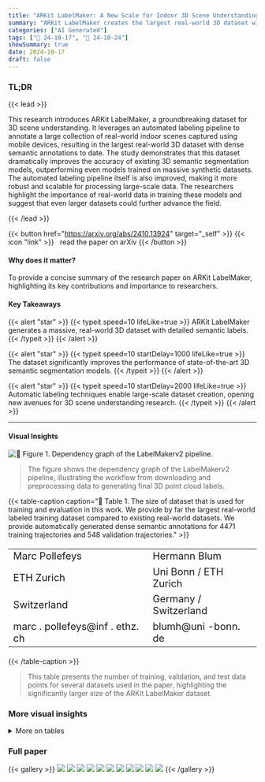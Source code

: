 ```yaml
---
title: "ARKit LabelMaker: A New Scale for Indoor 3D Scene Understanding"
summary: "ARKit LabelMaker creates the largest real-world 3D dataset with dense semantic annotations, boosting 3D scene understanding models' performance."
categories: ["AI Generated"]
tags: ["🔖 24-10-17", "🤗 24-10-24"]
showSummary: true
date: 2024-10-17
draft: false
---
```


### TL;DR


{{< lead >}}

This research introduces ARKit LabelMaker, a groundbreaking dataset for 3D scene understanding. It leverages an automated labeling pipeline to annotate a large collection of real-world indoor scenes captured using mobile devices, resulting in the largest real-world 3D dataset with dense semantic annotations to date.  The study demonstrates that this dataset dramatically improves the accuracy of existing 3D semantic segmentation models, outperforming even models trained on massive synthetic datasets.  The automated labeling pipeline itself is also improved, making it more robust and scalable for processing large-scale data. The researchers highlight the importance of real-world data in training these models and suggest that even larger datasets could further advance the field.

{{< /lead >}}


{{< button href="https://arxiv.org/abs/2410.13924" target="_self" >}}
{{< icon "link" >}} &nbsp; read the paper on arXiv
{{< /button >}}

#### Why does it matter?
To provide a concise summary of the research paper on ARKit LabelMaker, highlighting its key contributions and importance to researchers.
#### Key Takeaways

{{< alert "star" >}}
{{< typeit speed=10 lifeLike=true >}} ARKit LabelMaker generates a massive, real-world 3D dataset with detailed semantic labels. {{< /typeit >}}
{{< /alert >}}

{{< alert "star" >}}
{{< typeit speed=10 startDelay=1000 lifeLike=true >}} The dataset significantly improves the performance of state-of-the-art 3D semantic segmentation models. {{< /typeit >}}
{{< /alert >}}

{{< alert "star" >}}
{{< typeit speed=10 startDelay=2000 lifeLike=true >}} Automatic labeling techniques enable large-scale dataset creation, opening new avenues for 3D scene understanding research. {{< /typeit >}}
{{< /alert >}}

------
#### Visual Insights



![](figures/figures_3_0.png "🔼 Figure 1. Dependency graph of the LabelMakerv2 pipeline.")

> The figure shows the dependency graph of the LabelMakerv2 pipeline, illustrating the workflow from downloading and preprocessing data to generating final 3D point cloud labels.







{{< table-caption caption="🔽 Table 1. The size of dataset that is used for training and evaluation in this work. We provide by far the largest real-world labeled training dataset compared to existing real-world datasets. We provide automatically generated dense semantic annotations for 4471 training trajectories and 548 validation trajectories." >}}
<table id='7' style='font-size:20px'><tr><td>Marc Pollefeys</td><td>Hermann Blum</td></tr><tr><td>ETH Zurich</td><td>Uni Bonn / ETH Zurich</td></tr><tr><td>Switzerland</td><td>Germany / Switzerland</td></tr><tr><td>marc . pollefeys@inf . ethz. ch</td><td>blumh@uni -bonn. de</td></tr></table>{{< /table-caption >}}

> This table presents the number of training, validation, and test data points for several datasets used in the paper, highlighting the significantly larger size of the ARKit LabelMaker dataset.



### More visual insights




<details>
<summary>More on tables
</summary>


{{< table-caption caption="🔽 Table 1. The size of dataset that is used for training and evaluation in this work. We provide by far the largest real-world labeled training dataset compared to existing real-world datasets. We provide automatically generated dense semantic annotations for 4471 training trajectories and 548 validation trajectories." >}}
<table id='3' style='font-size:14px'><tr><td>Dataset</td><td>#train</td><td>#val</td><td>#test</td><td>real</td><td>#label</td></tr><tr><td>S3DIS</td><td>406</td><td>-</td><td>-</td><td>V</td><td>13</td></tr><tr><td>ScanNet/ScanNet200</td><td>1201</td><td>312</td><td>100</td><td>V</td><td>20 / 200</td></tr><tr><td>ScanNet++</td><td>230</td><td>50</td><td>50</td><td>V</td><td>100</td></tr><tr><td>ARKit LabelMaker</td><td>4471</td><td>548</td><td>-</td><td>V</td><td>186</td></tr><tr><td>Structured3D</td><td>6519</td><td>-</td><td>1697</td><td>X</td><td>25</td></tr></table>{{< /table-caption >}}

> Table 1 presents the number of training, validation, and test samples for various 3D semantic segmentation datasets, including the ARKit LabelMaker dataset, highlighting its significantly larger size compared to existing real-world datasets.


{{< table-caption caption="🔽 Table 2. Semantic Segmentation Scores on ScanNet20. We compare different training strategies for two top-performing models (PointTransformerv3 [36] and MinkowskiNet [7]) on the Scan-Net20 dataset. We can show for both models adding ALS200 through pre-training and co-training improves the performance for both models. With PonderV2 [42] and Mix3D [20], we compare large-scale pretraining to two other training strategies. We can show that large-scale pre-training is superior to both, extensive data augmentation (Mix3D) and self-supervised pre-training (PonderV2)." >}}
<table id='0' style='font-size:16px'><tr><td>Method</td><td>Training Data</td><td>val</td><td>test</td></tr><tr><td colspan="4">MinkUNet [7]</td></tr><tr><td>vanilla</td><td>ScanNet</td><td>72.4</td><td>73.6</td></tr><tr><td>PonderV2 [42]</td><td>ScanNet (self-supervised) → ScanNet</td><td>73.5</td><td>-</td></tr><tr><td>Mix3D [20]</td><td>ScanNet</td><td>73.6</td><td>78.1</td></tr><tr><td>fine-tune (Ours)</td><td>ALS200 → ScanNet</td><td>77.0</td><td>-</td></tr><tr><td colspan="4">PTv3 [36]</td></tr><tr><td>vanilla</td><td>ScanNet</td><td>77.5</td><td>77.9</td></tr><tr><td>fine-tune (Ours)</td><td>ALS200 → ScanNet</td><td>81.2</td><td>-</td></tr><tr><td>fine-tune (Ours)</td><td>ALC → ScanNet</td><td>80.6</td><td>79.0</td></tr><tr><td>PPT [36]</td><td>ScanNet + S3DIS + Structure3D</td><td>78.6</td><td>79.4</td></tr><tr><td>PPT (Ours)</td><td>ScanNet+ ScanNet200 + ScanNet++ + Structure3D + ALC</td><td>81.1</td><td>79.8</td></tr></table>{{< /table-caption >}}

> Table 2 presents a comparison of different training strategies for PointTransformerv3 and MinkowskiNet models on the ScanNet20 dataset, highlighting the performance improvements achieved through large-scale pre-training with ALS200.


{{< table-caption caption="🔽 Table 3. Semantic Segmentation Scores on ScanNet200 [29]." >}}
<table id='2' style='font-size:14px'><tr><td>Method</td><td>Training Data</td><td>val</td><td>test</td></tr><tr><td colspan="4">MinkUNet [7]</td></tr><tr><td>vanilla</td><td>ScanNet200</td><td>29.3</td><td>25.3</td></tr><tr><td>fine-tune (Ours)</td><td>ALS200 → ScanNet200</td><td>30.1</td><td>27.4</td></tr><tr><td>co-training (Ours)</td><td>ALS200 + ScanNet200</td><td>30.6</td><td>-</td></tr><tr><td colspan="4">PTv3 [36]</td></tr><tr><td>vanilla</td><td>ScanNet200</td><td>35.2</td><td>37.8</td></tr><tr><td>fine-tune (Ours)</td><td>ALS200 → ScanNet200</td><td>38.4</td><td>-</td></tr><tr><td>fine-tune (Ours)</td><td>ALC200 → ScanNet200</td><td>38.7</td><td>38.4</td></tr><tr><td>PPT [36]</td><td>ScanNet200 + S3DIS + Structure3D → ScanNet200</td><td>36.0</td><td>39.3</td></tr><tr><td>PPT(Ours)</td><td>ScanNet+ ScanNet200 + ScanNet++ + Structure3D + ALC</td><td>40.3</td><td>41.4</td></tr></table>{{< /table-caption >}}

> The table compares different training strategies for two top-performing models (PointTransformerv3 [36] and MinkowskiNet [7]) on the ScanNet200 dataset, showing the impact of adding ALS200 through pre-training and co-training.


{{< table-caption caption="🔽 Table 4. Semantic Segmentation Scores on ScanNet++ [39]. We evaluated the efficacy of our ALC dataset on the ScanNet++ benchmark using both pre-training and joint training methods. †: this number comes from Wu et al." >}}
<br><table id='8' style='font-size:14px'><tr><td>PTv3 Variant</td><td>Training Data</td><td>#Data</td><td>val mloU</td><td>test top-1/3 ml⌀U</td></tr><tr><td>vanilla</td><td>ScanNet++</td><td>713</td><td>41.8</td><td>45.8/69.7</td></tr><tr><td>fine-tune (Ours)</td><td>ALC200 → ScanNet++</td><td>4471 → 713</td><td>42.5</td><td>43.7/65.5</td></tr><tr><td>PPT [36]</td><td>ScanNet200 + ScanNet++ + Structure3D</td><td>45868</td><td>45.31</td><td>46.5/71.1</td></tr><tr><td>PPT (Ours)</td><td>ScanNet200 + ScanNet++ + ALC</td><td>11168</td><td>44.5</td><td>46.1/70.8</td></tr><tr><td>PPT (Ours)</td><td>ScanNet+ ScanNet200 + ScanNet++ + Structure3D + ALC</td><td>30386</td><td>44.6</td><td>46.1 / 68.5</td></tr></table>{{< /table-caption >}}

> The table presents the results of semantic segmentation on the ScanNet++ benchmark, comparing different training strategies (pre-training and joint training) using ALC and other datasets.


{{< table-caption caption="🔽 Table B1. ScanNet200 validation and test mIoU for head, common and tail classes. For MinkowskiNet, ARKit LabelMaker pre-trained network shows significant improvement on head and common classes. For PTv3, we see improvements across all three splits." >}}
<table id='6' style='font-size:14px'><tr><td>Method</td><td>Training Data</td><td>head</td><td>Validation common</td><td>tail</td><td>head</td><td>Test common</td><td>tail</td></tr><tr><td colspan="8">MinkUNet [7]</td></tr><tr><td>vanilla</td><td>ScanNet200</td><td>52.3</td><td>22.5</td><td>13.2</td><td>46.3</td><td>15.4</td><td>10.2</td></tr><tr><td>fine-tune (Ours)</td><td>ALS200 → ScanNet200</td><td>53.9</td><td>24.2</td><td>12.5</td><td>49.0</td><td>19.4</td><td>9.4</td></tr><tr><td>co-training (Ours)</td><td>ALS200 + ScanNet200</td><td>55.1</td><td>24.7</td><td>12.4</td><td>■</td><td>-</td><td>■</td></tr><tr><td colspan="8">PTv3 [36]</td></tr><tr><td>vanilla</td><td>ScanNet200</td><td>56.5</td><td>30.1</td><td>19.3</td><td>·</td><td>·</td><td></td></tr><tr><td>fine-tune (Ours)</td><td>ALS200 → ScanNet200</td><td>58.6</td><td>33.0</td><td>23.8</td><td>·</td><td>·</td><td>·</td></tr><tr><td>fine-tune (Ours)</td><td>ALC200 → ScanNet200</td><td>58.2</td><td>33.1</td><td>25.0</td><td>58.2</td><td>30.9</td><td>22.2</td></tr><tr><td>PPT [36]</td><td>ScanNet200 + S3DIS + Structure3D → ScanNet200</td><td>■</td><td>■</td><td>-</td><td>59.2</td><td>33.0</td><td>21.6</td></tr><tr><td>PPT(Ours)</td><td>ScanNet+ ScanNet200 + ScanNet++ + Structure3D + ALC</td><td>60.9</td><td>35.48</td><td>24.6</td><td>61.0</td><td>32.2</td><td>27.1</td></tr></table>{{< /table-caption >}}

> Table B1 presents the mean Intersection over Union (mIoU) scores for head, common, and tail classes on the ScanNet200 benchmark, comparing the performance of different training methods for MinkowskiNet and Point Transformer V3 models.


{{< table-caption caption="🔽 Table 1. The size of dataset that is used for training and evaluation in this work. We provide by far the largest real-world labeled training dataset compared to existing real-world datasets. We provide automatically generated dense semantic annotations for 4471 training trajectories and 548 validation trajectories." >}}
<table id='0' style='font-size:14px'><tr><td>Task</td><td>#CPU</td><td>RAM</td><td>Time</td><td>GPU</td></tr><tr><td>Download & Prepossessing</td><td>2</td><td>24G</td><td>4h</td><td>-</td></tr><tr><td>Video Rendering</td><td>8</td><td>32G</td><td>30min</td><td>-</td></tr><tr><td>Grounded-SAM</td><td>2</td><td>12G</td><td>6h</td><td>3090 x1</td></tr><tr><td>OVSeg</td><td>2</td><td>8G</td><td>8h</td><td>3090 x1</td></tr><tr><td>InternImage</td><td>2</td><td>10G</td><td>8h</td><td>3090 x1</td></tr><tr><td>Mask3D</td><td>8</td><td>16G</td><td>1h 30min</td><td>3090 x1</td></tr><tr><td>OmniData</td><td>8</td><td>8G</td><td>2h</td><td>3090 x1</td></tr><tr><td>HHA</td><td>18</td><td>9G</td><td>2h</td><td>-</td></tr><tr><td>CMX</td><td>2</td><td>8G</td><td>3h</td><td>3090 x1</td></tr><tr><td>Consensus</td><td>16</td><td>16G</td><td>2h</td><td>-</td></tr><tr><td>Point Lifting</td><td>2</td><td>72G</td><td>4h</td><td></td></tr></table>{{< /table-caption >}}

> This table presents the number of training, validation, and test samples for several 3D semantic segmentation datasets, including the newly generated ARKit LabelMaker dataset, highlighting its significantly larger size compared to existing datasets.


</details>


### Full paper

{{< gallery >}}
<img src="paper_images/1.png" class="grid-w50 md:grid-w33 xl:grid-w25" />
<img src="paper_images/2.png" class="grid-w50 md:grid-w33 xl:grid-w25" />
<img src="paper_images/3.png" class="grid-w50 md:grid-w33 xl:grid-w25" />
<img src="paper_images/4.png" class="grid-w50 md:grid-w33 xl:grid-w25" />
<img src="paper_images/5.png" class="grid-w50 md:grid-w33 xl:grid-w25" />
<img src="paper_images/6.png" class="grid-w50 md:grid-w33 xl:grid-w25" />
<img src="paper_images/7.png" class="grid-w50 md:grid-w33 xl:grid-w25" />
<img src="paper_images/8.png" class="grid-w50 md:grid-w33 xl:grid-w25" />
<img src="paper_images/9.png" class="grid-w50 md:grid-w33 xl:grid-w25" />
<img src="paper_images/10.png" class="grid-w50 md:grid-w33 xl:grid-w25" />
<img src="paper_images/11.png" class="grid-w50 md:grid-w33 xl:grid-w25" />
{{< /gallery >}}